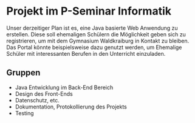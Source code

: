 # Projekt im P-Seminar Informatik

Unser derzeitiger Plan ist es, eine Java basierte Web Anwendung zu erstellen. Diese soll ehemaligen Schülern die Möglichkeit geben sich zu registrieren, um mit dem Gymnasium Waldkraiburg in Kontakt zu bleiben. Das Portal könnte beispielsweise dazu genutzt werden, um Ehemalige Schüler mit interessanten Berufen in den Unterricht einzuladen.

## Gruppen
- Java Entwicklung im Back-End Bereich
- Design des Front-Ends
- Datenschutz, etc.
- Dokumentation, Protokollierung des Projekts
- Testing

